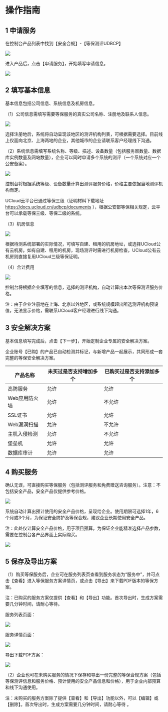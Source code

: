 

# 操作指南

## 1 申请服务

在控制台产品列表中找到【安全合规】-【等保测评UDBCP】

![](/images/cz1.png)

进入产品后，点击【申请服务】，开始填写申请信息。

![](/images/cz2.png)

## 2 填写基本信息

基本信息包括公司信息、系统信息及机房信息。

（1）公司信息需填写需要等保服务的真实公司名称、注册地及联系人信息。

![](/images/cz3.png)

选择注册地后，系统将自动呈现该地区的测评机构列表，可根据需要选择。目前线上仅面向北京、上海两地的企业，其他城市的企业请联系客户经理线下沟通。

（2）系统信息需填写系统名称、等级、描述、设备数量（包括服务器数量、数据库实例数量及网站数量），企业可以同时申请多个系统的测评（一个系统对应一个公安备案）。

![](/images/cz4.png)

控制台将根据系统等级、设备数量计算出测评服务价格，价格主要依据当地测评机构而定。

UCloud云平台已通过等保三级（证明材料下载地址 https://docs.ucloud.cn/udbcp/documents ），根据公安部等保相关规定，云平台可以承载等保三级、等保二级的系统。

（3）机房信息

![](/images/cz5.png)

根据待测系统部署的实际情况，可填写自建、租用的机房地址，或选择UCloud公有云机房。如有自建、租用的机房，现场测评时需进行机房检查，UCloud公有云机房则直接复用UCloud三级等保证明。

（4）合计费用

![](/images/cz6.png)

控制台将根据企业填写的信息，选择的测评机构，自动计算出本次等保测评服务价格。

注：由于企业注册地在上海、北京以外地区，或系统规模超出所选测评机构预设值，无法显示价格，需联系UCloud客户经理进行线下沟通。

## 3 安全解决方案

基本信息填写完成后，点击【下一步】，开始定制企业专属的安全解决方案。

企业账号【已购】的产品已自动检测并标记，与新增产品一起展示，共同形成一套完整的等保安全解决方案。

| 产品名称     | 未买过是否支持增加多个 | 已购买过是否支持添加多个 |
| -------- | ----------- | ------------ |
| 高防服务     | 允许          | 允许           |
| Web应用防火墙 | 允许          | 不允许          |
| SSL证书    | 允许          | 允许           |
| Web漏洞扫描  | 允许          | 不允许          |
| 主机入侵检测   | 允许          | 不允许          |
| 堡垒机      | 允许          | 允许           |
| 数据库审计    | 允许          | 允许           |

## 4 购买服务

确认无误，可直接购买等保服务（包括测评服务和免费赠送咨询服务）。注意：不包括安全产品，安全产品仅提供参考价格。

![](/images/cz14.png)

系统自动计算出预计使用的安全产品价格，呈现给企业。使用期限可选择1年，6个月或3个月，为保证安全防护及等保合规，建议企业长期使用安全产品。

<wrap
em>注：此处仅计算安全产品价格，用于项目预算。</wrap>为保证企业能精准选择产品参数，需要在控制台各产品界面上实际购买。

![](/images/cz15.png)

## 5 保存及导出方案

（1）购买等保服务后，企业可在服务列表页查看到服务状态为“服务中”，并可点击【查看】进入等保服务方案详情页，或点击【导出】来下载PDF版本的等保方案。

注：已购买的服务方案仅提供【查看】和【导出】功能。首次导出时，生成方案需要几分钟时间，请耐心等待。

服务列表页面：

![](/images/cz16.png)

服务详情页面：

![](/images/cz17.png)

导出下载PDF方案：

![](/images/cz18.png)

（2）企业也可在未购买服务的情况下保存和导出一份完整的等保合规方案（包括等保测评信息和服务价格、预计使用的安全产品信息和价格），用于企业内部预算和线下沟通使用。

注：未购买的服务方案除了提供【查看】和【导出】功能以外，可以【编辑】或【删除】。首次导出时，生成方案需要几分钟时间，请耐心等待 。
